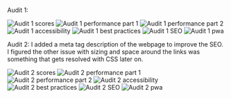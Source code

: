 Audit 1:

![Audit 1 scores](<images/Audit Images/audit-1-scores.png>)
![Audit 1 performance part 1](<images/Audit Images/audit-1-performance-pt1.png>)
![Audit 1 performance part 2](<images/Audit Images/audit-1-performance-pt2.png>)
![Audit 1 accessibility](<images/Audit Images/audit-1-accessibility.png>)
![Audit 1 best practices](<images/Audit Images/audit-1-best-practices.png>)
![Audit 1 SEO](<images/Audit Images/audit-1-seo.png>)
![Audit 1 pwa](<images/Audit Images/audit-1-PWA.png>)

Audit 2:
I added a meta tag description of the webpage to improve the SEO. I figured the other issue with sizing and space around the links was something that gets resolved with CSS later on.

![Audit 2 scores](<images/Audit Images/audit-2-scores.png>)
![Audit 2 performance part 1](<images/Audit Images/audit-2-performance-pt1.png>)
![Audit 2 performance part 2](<images/Audit Images/audit-2-performance-pt2.png>)
![Audit 2 accessibility](<images/Audit Images/audit-2-accessibility.png>)
![Audit 2 best practices](<images/Audit Images/audit-2-best-practices.png>)
![Audit 2 SEO](<images/Audit Images/audit-2-seo.png>)
![Audit 2 pwa](<images/Audit Images/audit-2-pwa.png>)
